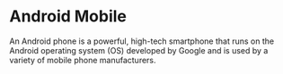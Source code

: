 # Android Mobile 

An Android phone is a powerful, high-tech smartphone that runs on the Android operating system (OS) developed by Google and is used by a variety of mobile phone manufacturers.